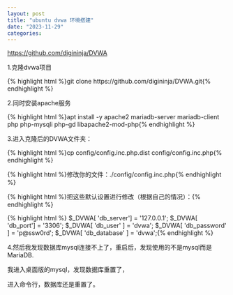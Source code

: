 ```yaml
---
layout: post
title: "ubuntu dvwa 环境搭建"
date: "2023-11-29"
categories: 
---
```

<p><a href="https://github.com/digininja/DVWA">https://github.com/digininja/DVWA</a></p>
<p>1.克隆dvwa项目</p>
{% highlight html %}git clone https://github.com/digininja/DVWA.git{% endhighlight %}
<p>2.同时安装apache服务</p>
{% highlight html %}apt install -y apache2 mariadb-server mariadb-client php php-mysqli php-gd libapache2-mod-php{% endhighlight %}
<p>3.进入克隆后的DVWA文件夹：</p>
<p dir="auto">{% highlight html %}cp config/config.inc.php.dist config/config.inc.php{% endhighlight %}</p>
<p dir="auto">{% highlight html %}修改你的文件：./config/config.inc.php{% endhighlight %}</p>
<p dir="auto">{% highlight html %}把这些默认设置进行修改（根据自己的情况）：{% endhighlight %}</p>
{% highlight html %}
$_DVWA[ &#39;db_server&#39;] = &#39;127.0.0.1&#39;;
$_DVWA[ &#39;db_port&#39;] = &#39;3306&#39;;
$_DVWA[ &#39;db_user&#39; ] = &#39;dvwa&#39;;
$_DVWA[ &#39;db_password&#39; ] = &#39;p@ssw0rd&#39;;
$_DVWA[ &#39;db_database&#39; ] = &#39;dvwa&#39;;{% endhighlight %}
<p>4.然后我发现数据库mysql连接不上了，重启后，发现使用的不是mysql而是MariaDB.</p>
<p>我进入桌面版的mysql，发现数据库重置了，</p>
<p>进入命令行，数据库还是重置了。</p>
